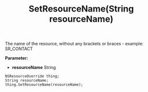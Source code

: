 ﻿---
uid: crmscript_ref_NSResourceOverride_SetResourceName
title: SetResourceName(String resourceName)
intellisense: NSResourceOverride.SetResourceName
keywords: NSResourceOverride, GetResourceName
so.topic: reference
---

The name of the resource, without any brackets or braces - example: SR_CONTACT

**Parameter:** 
 - **resourceName** String

```crmscript
NSResourceOverride thing;
String resourceName;
thing.SetResourceName(resourceName);
```

